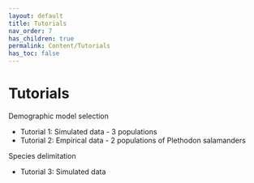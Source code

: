 ```yaml
---
layout: default
title: Tutorials
nav_order: 7
has_children: true
permalink: Content/Tutorials
has_toc: false
---
```


Tutorials
=======

Demographic model selection
- Tutorial 1: Simulated data - 3 populations
- Tutorial 2: Empirical data - 2 populations of Plethodon salamanders

Species delimitation
- Tutorial 3: Simulated data 

